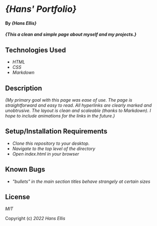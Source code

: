 # _{Hans' Portfolio}_

#### By _**{Hans Ellis}**_

#### _{This a clean and simple page about myself and my projects.}_

## Technologies Used

* _HTML_
* _CSS_
* _Markdown_

## Description

_{My primary goal with this page was ease of use. The page is straightforward and easy to read. All hyperlinks are clearly marked and unobtrusive. The layout is clean and scaleable (thanks to Markdown). I hope to include animations for the links in the future.}_

## Setup/Installation Requirements

* _Clone this repository to your desktop._
* _Navigate to the top level of the directory_
* _Open index.html in your browser_

## Known Bugs

* _"bullets" in the main section titles behave strangely at certain sizes_


## License

_MIT_

Copyright (c) _2022_ _Hans Ellis_